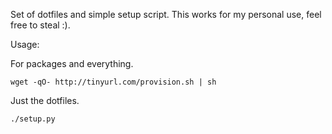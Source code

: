 Set of dotfiles and simple setup script. This works for my personal use,
feel free to steal :).

Usage:

For packages and everything.

    wget -qO- http://tinyurl.com/provision.sh | sh

Just the dotfiles.

    ./setup.py

